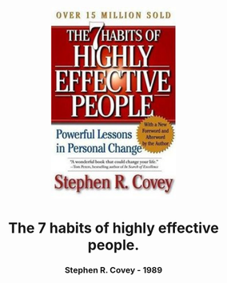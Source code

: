 <p align="center"><img alt="the-7-habits-of-highly-effective-people" src="./the-7-habits-of-highly-effective-people.png" width="250" /></p> 

<h1 align="center">The 7 habits of highly effective people.</h1>

<h3 align="center">Stephen R. Covey - 1989</h3> 

